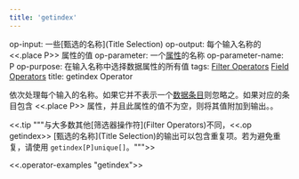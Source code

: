 ```yaml
---
title: 'getindex'
---
```


op-input: 一些[甄选的名称](Title Selection)
op-output: 每个输入名称的 <<.place P>> 属性的值
op-parameter: 一个[属性](DataTiddlers)的名称
op-parameter-name: P
op-purpose: 在输入名称中选择数据属性的所有值
tags: [Filter Operators](#Filter%20Operators) [Field Operators](#Field%20Operators)
title: getindex Operator

依次处理每个输入的名称。如果它并不表示一个[数据条目](DataTiddlers)则忽略之。如果对应的条目包含 <<.place P>> 属性，并且此属性的值不为空，则将其值附加到输出。。

<<.tip """与大多数其他[筛选器操作符](Filter Operators)不同，<<.op getindex>> [甄选的名称](Title Selection)的输出可以包含重复项。若为避免重复，请使用 `getindex[P]unique[]`。""">>

<<.operator-examples "getindex">>